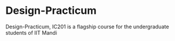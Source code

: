 # Design-Practicum
Design-Practicum, IC201 is a flagship course for the undergraduate students of IIT Mandi

